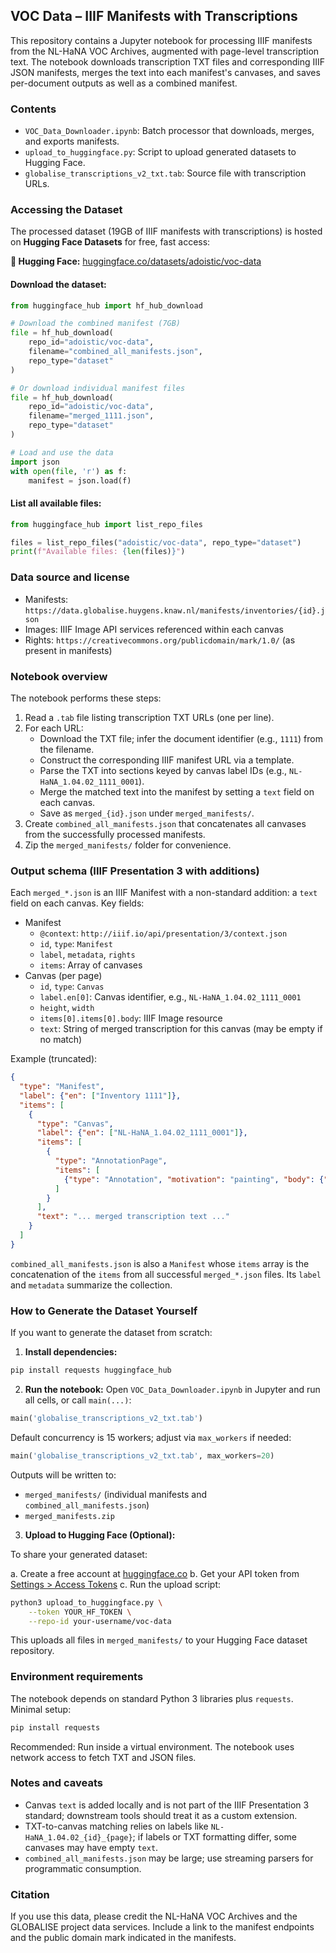 ## VOC Data – IIIF Manifests with Transcriptions

This repository contains a Jupyter notebook for processing IIIF manifests from the NL-HaNA VOC Archives, augmented with page-level transcription text. The notebook downloads transcription TXT files and corresponding IIIF JSON manifests, merges the text into each manifest's canvases, and saves per-document outputs as well as a combined manifest.

### Contents
- `VOC_Data_Downloader.ipynb`: Batch processor that downloads, merges, and exports manifests.
- `upload_to_huggingface.py`: Script to upload generated datasets to Hugging Face.
- `globalise_transcriptions_v2_txt.tab`: Source file with transcription URLs.

### Accessing the Dataset

The processed dataset (19GB of IIIF manifests with transcriptions) is hosted on **Hugging Face Datasets** for free, fast access:

**🤗 Hugging Face:** [huggingface.co/datasets/adoistic/voc-data](https://huggingface.co/datasets/adoistic/voc-data)

#### Download the dataset:

```python
from huggingface_hub import hf_hub_download

# Download the combined manifest (7GB)
file = hf_hub_download(
    repo_id="adoistic/voc-data",
    filename="combined_all_manifests.json",
    repo_type="dataset"
)

# Or download individual manifest files
file = hf_hub_download(
    repo_id="adoistic/voc-data",
    filename="merged_1111.json",
    repo_type="dataset"
)

# Load and use the data
import json
with open(file, 'r') as f:
    manifest = json.load(f)
```

#### List all available files:

```python
from huggingface_hub import list_repo_files

files = list_repo_files("adoistic/voc-data", repo_type="dataset")
print(f"Available files: {len(files)}")
```

### Data source and license
- Manifests: `https://data.globalise.huygens.knaw.nl/manifests/inventories/{id}.json`
- Images: IIIF Image API services referenced within each canvas
- Rights: `https://creativecommons.org/publicdomain/mark/1.0/` (as present in manifests)

### Notebook overview
The notebook performs these steps:
1. Read a `.tab` file listing transcription TXT URLs (one per line).
2. For each URL:
   - Download the TXT file; infer the document identifier (e.g., `1111`) from the filename.
   - Construct the corresponding IIIF manifest URL via a template.
   - Parse the TXT into sections keyed by canvas label IDs (e.g., `NL-HaNA_1.04.02_1111_0001`).
   - Merge the matched text into the manifest by setting a `text` field on each canvas.
   - Save as `merged_{id}.json` under `merged_manifests/`.
3. Create `combined_all_manifests.json` that concatenates all canvases from the successfully processed manifests.
4. Zip the `merged_manifests/` folder for convenience.

### Output schema (IIIF Presentation 3 with additions)
Each `merged_*.json` is an IIIF Manifest with a non-standard addition: a `text` field on each canvas. Key fields:
- Manifest
  - `@context`: `http://iiif.io/api/presentation/3/context.json`
  - `id`, `type`: `Manifest`
  - `label`, `metadata`, `rights`
  - `items`: Array of canvases
- Canvas (per page)
  - `id`, `type`: `Canvas`
  - `label.en[0]`: Canvas identifier, e.g., `NL-HaNA_1.04.02_1111_0001`
  - `height`, `width`
  - `items[0].items[0].body`: IIIF Image resource
  - `text`: String of merged transcription for this canvas (may be empty if no match)

Example (truncated):
```json
{
  "type": "Manifest",
  "label": {"en": ["Inventory 1111"]},
  "items": [
    {
      "type": "Canvas",
      "label": {"en": ["NL-HaNA_1.04.02_1111_0001"]},
      "items": [
        {
          "type": "AnnotationPage",
          "items": [
            {"type": "Annotation", "motivation": "painting", "body": {"type": "Image", "format": "image/jpeg"}}
          ]
        }
      ],
      "text": "... merged transcription text ..."
    }
  ]
}
```

`combined_all_manifests.json` is also a `Manifest` whose `items` array is the concatenation of the `items` from all successful `merged_*.json` files. Its `label` and `metadata` summarize the collection.

### How to Generate the Dataset Yourself

If you want to generate the dataset from scratch:

1. **Install dependencies:**
```bash
pip install requests huggingface_hub
```

2. **Run the notebook:**
Open `VOC_Data_Downloader.ipynb` in Jupyter and run all cells, or call `main(...)`:

```python
main('globalise_transcriptions_v2_txt.tab')
```

Default concurrency is 15 workers; adjust via `max_workers` if needed:

```python
main('globalise_transcriptions_v2_txt.tab', max_workers=20)
```

Outputs will be written to:
- `merged_manifests/` (individual manifests and `combined_all_manifests.json`)
- `merged_manifests.zip`

3. **Upload to Hugging Face (Optional):**

To share your generated dataset:

a. Create a free account at [huggingface.co](https://huggingface.co)
b. Get your API token from [Settings > Access Tokens](https://huggingface.co/settings/tokens)
c. Run the upload script:

```bash
python3 upload_to_huggingface.py \
    --token YOUR_HF_TOKEN \
    --repo-id your-username/voc-data
```

This uploads all files in `merged_manifests/` to your Hugging Face dataset repository.

### Environment requirements
The notebook depends on standard Python 3 libraries plus `requests`. Minimal setup:

```bash
pip install requests
```

Recommended: Run inside a virtual environment. The notebook uses network access to fetch TXT and JSON files.

### Notes and caveats
- Canvas `text` is added locally and is not part of the IIIF Presentation 3 standard; downstream tools should treat it as a custom extension.
- TXT-to-canvas matching relies on labels like `NL-HaNA_1.04.02_{id}_{page}`; if labels or TXT formatting differ, some canvases may have empty `text`.
- `combined_all_manifests.json` may be large; use streaming parsers for programmatic consumption.

### Citation
If you use this data, please credit the NL-HaNA VOC Archives and the GLOBALISE project data services. Include a link to the manifest endpoints and the public domain mark indicated in the manifests.


